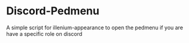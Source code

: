 # Discord-Pedmenu
A simple script for illenium-appearance to open the pedmenu if you are have a specific role on discord
